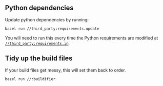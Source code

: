 ## Python dependencies

Update python dependencies by running:

```bash
bazel run //third_party:requirements.update
```

You will need to run this every time the Python requirements are modified at
[`//third_party:requirements.in`](req).

[req]: ../third_party/requirements.in

## Tidy up the build files

If your build files get messy, this will set them back to order.

```bash
bazel run //:buildifier
```

